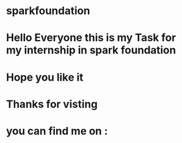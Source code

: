 # sparkfoundation
# Hello Everyone this is my Task for my internship in spark foundation 
# Hope you like it
# Thanks for visting
# you can find me on : 
[1]: https://www.linkedin.com//in/yash-joshi-3444a420b
